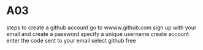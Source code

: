 # A03
steps to create a github account
go to wwww.github.com
sign up with your email and create a password
specify a unique username
create account
enter the code sent to your email
select github free
